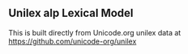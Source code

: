 Unilex alp Lexical Model
----------------------

This is built directly from Unicode.org unilex data at
https://github.com/unicode-org/unilex
